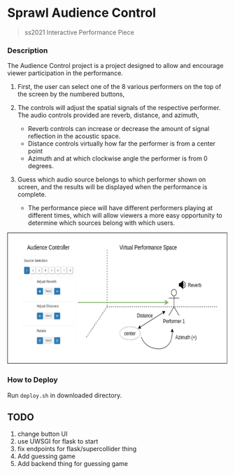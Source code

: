 # Sprawl Audience Control

> ss2021 Interactive Performance Piece

### Description

The Audience Control project is a project designed to allow and encourage viewer participation in the performance. 


1. First, the user can select one of the 8 various performers on the top of the screen by the numbered buttons,
2. The controls will adjust the spatial signals of the respective performer. The audio controls provided are reverb, distance, and azimuth, 
    - Reverb controls can increase or decrease the amount of signal reflection in the acoustic space.
    - Distance controls virtually how far the performer is from a center point
    - Azimuth and at which clockwise angle the performer is from 0 degrees.
    
3. Guess which audio source belongs to which performer shown on screen, and the results will be displayed when the performance is complete.

    - The performance piece will have different performers playing at different times, which will allow viewers a more easy opportunity to determine which sources belong with which users.


<p align="center">
  <img width="650" height="300" src="public/images/diagram.png">
</p>

### How to Deploy

Run `deploy.sh` in downloaded directory.


## TODO

1. change button UI
2. use UWSGI for flask to start
3. fix endpoints for flask/supercollider thing
4. Add guessing game
5. Add backend thing for guessing game
